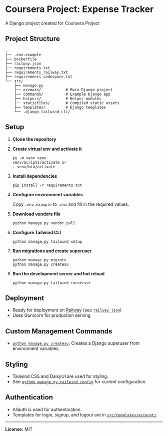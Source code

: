 # Coursera Project: Expense Tracker

A Django project created for Coursera Project

## Project Structure

```
.
├── .env.example
├── Dockerfile
├── railway.json
├── requirements.txt
├── requirements_railway.txt
├── requirements_codespace.txt
└── src/
    ├── manage.py
    ├── arvmain/           # Main Django project
    ├── commando/          # Example Django app
    ├── helpers/           # Helper modules
    ├── staticfiles/       # Compiled static assets
    ├── templates/         # Django templates
    └── .django_tailwind_cli/
```

## Setup

1. **Clone the repository**

2. **Create virtual env and activate it**

   ```
   py -m venv venv
   venv/Scripts/activate or
   . venv/bin/activate
   ```

3. **Install dependencies**

   ```
   pip install -r requirements.txt
   ```

4. **Configure environment variables**

   Copy `.env.example` to `.env` and fill in the required values.

5. **Download vendors file**
   
   ```
   python manage.py vendor_pull
   ```

6. **Configure Tailwind CLI**
   
   ```
   python manage.py tailwind setup
   ```

7. **Run migrations and create superuser**

   ```
   python manage.py migrate
   python manage.py createsu
   ```

8. **Run the development server and hot reload**

   ```
   python manage.py tailwind runserver
   ```

## Deployment

- Ready for deployment on [Railway](https://railway.app/) (see [`railway.json`](railway.json))
- Uses Gunicorn for production serving

## Custom Management Commands

- [`python manage.py createsu`](src/commando/management/commands/createsu.py): Creates a Django superuser from environment variables.

## Styling

- Tailwind CSS and DaisyUI are used for styling.
- See [`python manage.py tailwind config`](src/.django_tailwind_cli/source.css) for current configuration.

## Authentication

- Allauth is used for authentication.
- Templates for login, signup, and logout are in [`src/templates/account/`](src/templates/account/).

---

**License:** MIT
